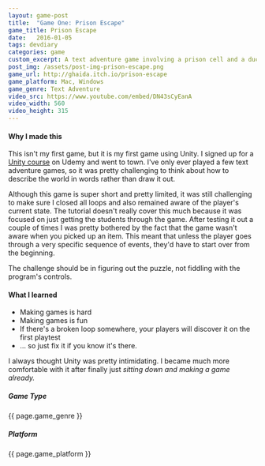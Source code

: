 ```yaml
---
layout: game-post
title:  "Game One: Prison Escape"
game_title: Prison Escape
date:   2016-01-05
tags: devdiary
categories: game
custom_excerpt: A text adventure game involving a prison cell and a duck.
post_img: /assets/post-img-prison-escape.png
game_url: http://ghaida.itch.io/prison-escape
game_platform: Mac, Windows
game_genre: Text Adventure
video_src: https://www.youtube.com/embed/DN43sCyEanA
video_width: 560
video_height: 315
---
```

#### Why I made this
This isn't my first game, but it is my first game using Unity. I signed up for a [Unity course](https://www.udemy.com/unitycourse) on Udemy and went to town. I've only ever played a few text adventure games, so it was pretty challenging to think about how to describe the world in words rather than draw it out.

Although this game is super short and pretty limited, it was still challenging to make sure I closed all loops and also remained aware of the player's current state. The tutorial doesn't really cover this much because it was focused on just getting the students through the game. After testing it out a couple of times I was pretty bothered by the fact that the game wasn't aware when you picked up an item. This meant that unless the player goes through a very specific sequence of events, they'd have to start over from the beginning.

The challenge should be in figuring out the puzzle, not fiddling with the program's controls.

#### What I learned
* Making games is hard
* Making games is fun
* If there's a broken loop somewhere, your players will discover it on the first playtest
* ... so just fix it if you know it's there.

I always thought Unity was pretty intimidating. I became much more comfortable with it after finally just _sitting down and making a game already._

##### Game Type
{{ page.game_genre }}

##### Platform
{{ page.game_platform }}
